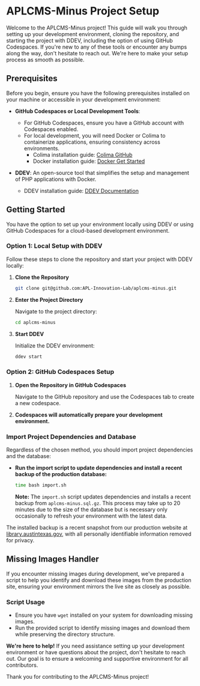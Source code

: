 
# APLCMS-Minus Project Setup

Welcome to the APLCMS-Minus project! This guide will walk you through setting up your development environment, cloning the repository, and starting the project with DDEV, including the option of using GitHub Codespaces. If you're new to any of these tools or encounter any bumps along the way, don't hesitate to reach out. We're here to make your setup process as smooth as possible.

## Prerequisites

Before you begin, ensure you have the following prerequisites installed on your machine or accessible in your development environment:

- **GitHub Codespaces or Local Development Tools**:
    - For GitHub Codespaces, ensure you have a GitHub account with Codespaces enabled.
    - For local development, you will need Docker or Colima to containerize applications, ensuring consistency across environments.
        - Colima installation guide: [Colima GitHub](https://github.com/abiosoft/colima)
        - Docker installation guide: [Docker Get Started](https://www.docker.com/get-started)

- **DDEV**: An open-source tool that simplifies the setup and management of PHP applications with Docker.
    - DDEV installation guide: [DDEV Documentation](https://ddev.readthedocs.io/en/stable/)

## Getting Started

You have the option to set up your environment locally using DDEV or using GitHub Codespaces for a cloud-based development environment.

### Option 1: Local Setup with DDEV

Follow these steps to clone the repository and start your project with DDEV locally:

1. **Clone the Repository**

    ```bash
    git clone git@github.com:APL-Innovation-Lab/aplcms-minus.git
    ```

2. **Enter the Project Directory**

    Navigate to the project directory:

    ```bash
    cd aplcms-minus
    ```

3. **Start DDEV**

    Initialize the DDEV environment:

    ```bash
    ddev start
    ```

### Option 2: GitHub Codespaces Setup

1. **Open the Repository in GitHub Codespaces**

    Navigate to the GitHub repository and use the Codespaces tab to create a new codespace.

2. **Codespaces will automatically prepare your development environment.**

### Import Project Dependencies and Database

Regardless of the chosen method, you should import project dependencies and the database:

- **Run the import script to update dependencies and install a recent backup of the production database:**

    ```bash
    time bash import.sh
    ```

    **Note:** The `import.sh` script updates dependencies and installs a recent backup from `aplcms-minus.sql.gz`. This process may take up to 20 minutes due to the size of the database but is necessary only occasionally to refresh your environment with the latest data.

The installed backup is a recent snapshot from our production website at [library.austintexas.gov](https://library.austintexas.gov), with all personally identifiable information removed for privacy.

## Missing Images Handler

If you encounter missing images during development, we've prepared a script to help you identify and download these images from the production site, ensuring your environment mirrors the live site as closely as possible.

### Script Usage

- Ensure you have `wget` installed on your system for downloading missing images.
- Run the provided script to identify missing images and download them while preserving the directory structure. 

**We're here to help!** If you need assistance setting up your development environment or have questions about the project, don't hesitate to reach out. Our goal is to ensure a welcoming and supportive environment for all contributors.

Thank you for contributing to the APLCMS-Minus project!
